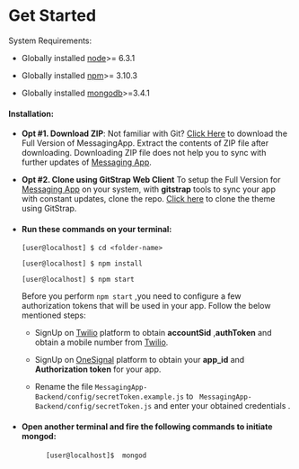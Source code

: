 # Get Started

System Requirements:

* Globally installed [node](https://nodejs.org/en/)&gt;= 6.3.1

* Globally installed [npm](https://www.npmjs.com/)&gt;= 3.10.3

* Globally installed [mongodb](https://docs.mongodb.com/)&gt;=3.4.1

#### Installation:

* **Opt \#1. Download ZIP**: Not familiar with Git? [Click Here](http://gitstrap.com/strapmobile/MessagingApp-Backend/repository/archive.zip) to download the Full Version of MessagingApp. Extract the contents of ZIP file after downloading. Downloading ZIP file does not help you to sync with further updates of [Messaging App](http://market.nativebase.io/view/react-native-messaging-app-with-backend).

* **Opt #2. Clone using GitStrap Web Client**
To setup the Full Version for [Messaging App](http://market.nativebase.io/view/react-native-messaging-app-with-backend) on your system, with **gitstrap** tools to sync your app with constant updates, clone the repo.
[Click here](../front-end/installation/gitstrap-tools.md) to clone the theme using GitStrap.

* #### Run these commands on your terminal:

    ```
    [user@localhost] $ cd <folder-name>

    [user@localhost] $ npm install

    [user@localhost] $ npm start
    ```

    Before you perform ``` npm start ``` ,you need to configure a few authorization tokens that will be used in your app. Follow the below mentioned steps:

    * SignUp on [Twilio](https://www.twilio.com/) platform to obtain **accountSid** ,**authToken** and obtain a mobile number from [Twilio](https://www.twilio.com/).

    * SignUp on [OneSignal](https://onesignal.com/) platform to obtain your **app_id** and **Authorization token** for your app.

    * Rename the file ``` MessagingApp-Backend/config/secretToken.example.js ``` to ``` MessagingApp-Backend/config/secretToken.js``` and enter your obtained credentials .

* #### Open another terminal and fire the following commands to initiate mongod:

    ```
          [user@localhost]$  mongod
    ```
